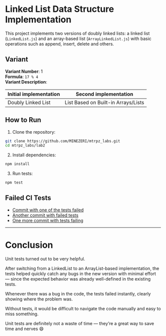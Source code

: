 # Linked List Data Structure Implementation

This project implements two versions of doubly linked lists: a linked list (`LinkedList.js`) and an array-based list (`ArrayLinkedList.js`) with basic operations such as append, insert, delete and others.

## Variant

**Variant Number**: 1  
**Formula**: `17 % 4 `  
**Variant Description**:

| Initial implementation | Second implementation               |
|------------------------|-------------------------------------|
| Doubly Linked List     | List Based on Built-in Arrays/Lists |

## How to Run

1. Clone the repository:

```bash
git clone https://github.com/MINEZERI/mtrpz_labs.git
cd mtrpz_labs/lab2
```

2. Install dependencies:
```bash
npm install
```

3. Run tests:
```bash
npm test 
```

## Failed CI Tests

- [Commit with one of the tests failed](https://github.com/MINEZERI/mtrpz_labs/commit/db5cb7edba43333f5416622bd010ca24712eb86c)
- [Another commit with failed tests](https://github.com/MINEZERI/mtrpz_labs/commit/2ac8a2cd627889da2ebbd291c4678789a674d144)
- [One more commit with tests failing](https://github.com/MINEZERI/mtrpz_labs/commit/8ea77ff4df2edd68c5815ae9b4af3d5cd2b56878)

---

# Conclusion

Unit tests turned out to be very helpful.

After switching from a LinkedList to an ArrayList-based implementation, the tests helped quickly catch any bugs in the new version with minimal effort — since the expected behavior was already well-defined in the existing tests.

Whenever there was a bug in the code, the tests failed instantly, clearly showing where the problem was.

Without tests, it would be difficult to navigate the code manually and easy to miss something.

Unit tests are definitely not a waste of time — they’re a great way to save time and nerves 😄
